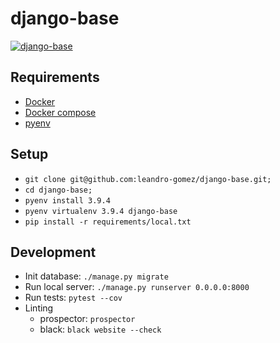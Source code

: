 # django-base

[![django-base](https://circleci.com/gh/leandro-gomez/django-base.svg?style=svg)](https://app.circleci.com/pipelines/github/leandro-gomez)


## Requirements

- [Docker](https://www.docker.com/)
- [Docker compose](https://docs.docker.com/compose/)
- [pyenv](https://github.com/pyenv/pyenv)

## Setup

- `git clone git@github.com:leandro-gomez/django-base.git;`
- `cd django-base;`
- `pyenv install 3.9.4`
- `pyenv virtualenv 3.9.4 django-base`
- `pip install -r requirements/local.txt`

## Development

- Init database: `./manage.py migrate`
- Run local server: `./manage.py runserver 0.0.0.0:8000`
- Run tests: `pytest --cov`
- Linting
    - prospector: `prospector`
    - black: `black website --check`
